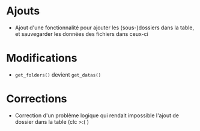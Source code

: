 # Ajouts
- Ajout d'une fonctionnalité pour ajouter les (sous-)dossiers dans la table, et sauvegarder les données des fichiers dans ceux-ci

# Modifications
- `get_folders()` devient `get_datas()`

# Corrections
- Correction d'un problème logique qui rendait impossible l'ajout de dossier dans la table (clc >:( )